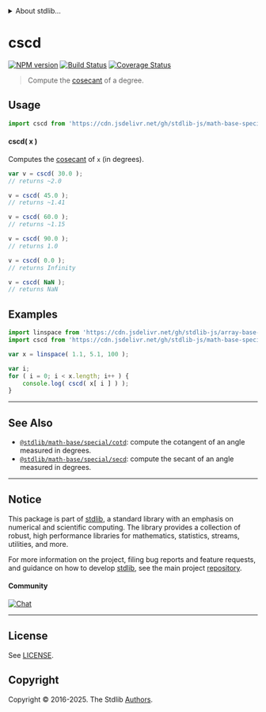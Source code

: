 <!--

@license Apache-2.0

Copyright (c) 2024 The Stdlib Authors.

Licensed under the Apache License, Version 2.0 (the "License");
you may not use this file except in compliance with the License.
You may obtain a copy of the License at

   http://www.apache.org/licenses/LICENSE-2.0

Unless required by applicable law or agreed to in writing, software
distributed under the License is distributed on an "AS IS" BASIS,
WITHOUT WARRANTIES OR CONDITIONS OF ANY KIND, either express or implied.
See the License for the specific language governing permissions and
limitations under the License.

-->


<details>
  <summary>
    About stdlib...
  </summary>
  <p>We believe in a future in which the web is a preferred environment for numerical computation. To help realize this future, we've built stdlib. stdlib is a standard library, with an emphasis on numerical and scientific computation, written in JavaScript (and C) for execution in browsers and in Node.js.</p>
  <p>The library is fully decomposable, being architected in such a way that you can swap out and mix and match APIs and functionality to cater to your exact preferences and use cases.</p>
  <p>When you use stdlib, you can be absolutely certain that you are using the most thorough, rigorous, well-written, studied, documented, tested, measured, and high-quality code out there.</p>
  <p>To join us in bringing numerical computing to the web, get started by checking us out on <a href="https://github.com/stdlib-js/stdlib">GitHub</a>, and please consider <a href="https://opencollective.com/stdlib">financially supporting stdlib</a>. We greatly appreciate your continued support!</p>
</details>

# cscd

[![NPM version][npm-image]][npm-url] [![Build Status][test-image]][test-url] [![Coverage Status][coverage-image]][coverage-url] <!-- [![dependencies][dependencies-image]][dependencies-url] -->

> Compute the [cosecant][cosecant] of a degree.



<section class="usage">

## Usage

```javascript
import cscd from 'https://cdn.jsdelivr.net/gh/stdlib-js/math-base-special-cscd@deno/mod.js';
```

#### cscd( x )

Computes the [cosecant][cosecant] of `x` (in degrees).

```javascript
var v = cscd( 30.0 );
// returns ~2.0

v = cscd( 45.0 );
// returns ~1.41

v = cscd( 60.0 );
// returns ~1.15

v = cscd( 90.0 );
// returns 1.0

v = cscd( 0.0 );
// returns Infinity

v = cscd( NaN );
// returns NaN
```

</section>

<!-- /.usage -->

<section class="examples">

## Examples

<!-- eslint no-undef: "error" -->

```javascript
import linspace from 'https://cdn.jsdelivr.net/gh/stdlib-js/array-base-linspace@deno/mod.js';
import cscd from 'https://cdn.jsdelivr.net/gh/stdlib-js/math-base-special-cscd@deno/mod.js';

var x = linspace( 1.1, 5.1, 100 );

var i;
for ( i = 0; i < x.length; i++ ) {
    console.log( cscd( x[ i ] ) );
}
```

</section>

<!-- /.examples -->

<!-- C interface documentation. -->



<!-- Section for related `stdlib` packages. Do not manually edit this section, as it is automatically populated. -->

<section class="related">

* * *

## See Also

-   <span class="package-name">[`@stdlib/math-base/special/cotd`][@stdlib/math/base/special/cotd]</span><span class="delimiter">: </span><span class="description">compute the cotangent of an angle measured in degrees.</span>
-   <span class="package-name">[`@stdlib/math-base/special/secd`][@stdlib/math/base/special/secd]</span><span class="delimiter">: </span><span class="description">compute the secant of an angle measured in degrees.</span>

</section>

<!-- /.related -->

<!-- Section for all links. Make sure to keep an empty line after the `section` element and another before the `/section` close. -->


<section class="main-repo" >

* * *

## Notice

This package is part of [stdlib][stdlib], a standard library with an emphasis on numerical and scientific computing. The library provides a collection of robust, high performance libraries for mathematics, statistics, streams, utilities, and more.

For more information on the project, filing bug reports and feature requests, and guidance on how to develop [stdlib][stdlib], see the main project [repository][stdlib].

#### Community

[![Chat][chat-image]][chat-url]

---

## License

See [LICENSE][stdlib-license].


## Copyright

Copyright &copy; 2016-2025. The Stdlib [Authors][stdlib-authors].

</section>

<!-- /.stdlib -->

<!-- Section for all links. Make sure to keep an empty line after the `section` element and another before the `/section` close. -->

<section class="links">

[npm-image]: http://img.shields.io/npm/v/@stdlib/math-base-special-cscd.svg
[npm-url]: https://npmjs.org/package/@stdlib/math-base-special-cscd

[test-image]: https://github.com/stdlib-js/math-base-special-cscd/actions/workflows/test.yml/badge.svg?branch=main
[test-url]: https://github.com/stdlib-js/math-base-special-cscd/actions/workflows/test.yml?query=branch:main

[coverage-image]: https://img.shields.io/codecov/c/github/stdlib-js/math-base-special-cscd/main.svg
[coverage-url]: https://codecov.io/github/stdlib-js/math-base-special-cscd?branch=main

<!--

[dependencies-image]: https://img.shields.io/david/stdlib-js/math-base-special-cscd.svg
[dependencies-url]: https://david-dm.org/stdlib-js/math-base-special-cscd/main

-->

[chat-image]: https://img.shields.io/gitter/room/stdlib-js/stdlib.svg
[chat-url]: https://app.gitter.im/#/room/#stdlib-js_stdlib:gitter.im

[stdlib]: https://github.com/stdlib-js/stdlib

[stdlib-authors]: https://github.com/stdlib-js/stdlib/graphs/contributors

[umd]: https://github.com/umdjs/umd
[es-module]: https://developer.mozilla.org/en-US/docs/Web/JavaScript/Guide/Modules

[deno-url]: https://github.com/stdlib-js/math-base-special-cscd/tree/deno
[deno-readme]: https://github.com/stdlib-js/math-base-special-cscd/blob/deno/README.md
[umd-url]: https://github.com/stdlib-js/math-base-special-cscd/tree/umd
[umd-readme]: https://github.com/stdlib-js/math-base-special-cscd/blob/umd/README.md
[esm-url]: https://github.com/stdlib-js/math-base-special-cscd/tree/esm
[esm-readme]: https://github.com/stdlib-js/math-base-special-cscd/blob/esm/README.md
[branches-url]: https://github.com/stdlib-js/math-base-special-cscd/blob/main/branches.md

[stdlib-license]: https://raw.githubusercontent.com/stdlib-js/math-base-special-cscd/main/LICENSE

[cosecant]: https://en.wikipedia.org/wiki/Inverse_trigonometric_functions

<!-- <related-links> -->

[@stdlib/math/base/special/cotd]: https://github.com/stdlib-js/math-base-special-cotd/tree/deno

[@stdlib/math/base/special/secd]: https://github.com/stdlib-js/math-base-special-secd/tree/deno

<!-- </related-links> -->

</section>

<!-- /.links -->
